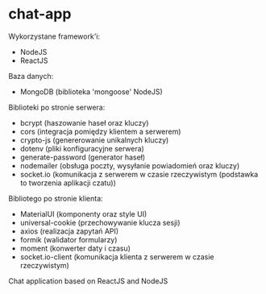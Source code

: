 # chat-app

Wykorzystane framework'i:
- NodeJS
- ReactJS

Baza danych:
- MongoDB (biblioteka 'mongoose' NodeJS)

Biblioteki po stronie serwera:
- bcrypt (haszowanie haseł oraz kluczy)
- cors (integracja pomiędzy klientem a serwerem)
- crypto-js (genererowanie unikalnych kluczy)
- dotenv (pliki konfiguracyjne serwera)
- generate-password (generator haseł)
- nodemailer (obsługa poczty, wysyłanie powiadomień oraz kluczy)
- socket.io (komunikacja z serwerem w czasie rzeczywistym (podstawka to tworzenia aplikacji czatu))

Bibliotego po stronie klienta:
- MaterialUI (komponenty oraz style UI)
- universal-cookie (przechowywanie klucza sesji)
- axios (realizacja zapytań API)
- formik (walidator formularzy)
- moment (konwerter daty i czasu)
- socket.io-client (komunikacja klienta z serwerem w czasie rzeczywistym)




Chat application based on ReactJS and NodeJS
